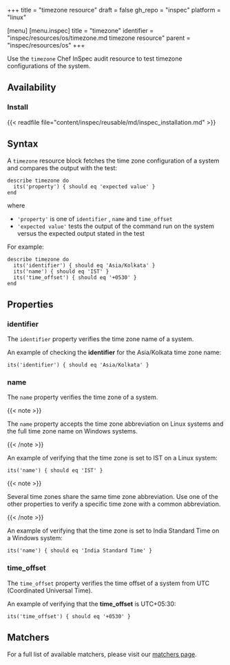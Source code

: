 +++
title = "timezone resource"
draft = false
gh_repo = "inspec"
platform = "linux"

[menu]
  [menu.inspec]
    title = "timezone"
    identifier = "inspec/resources/os/timezone.md timezone resource"
    parent = "inspec/resources/os"
+++

Use the `timezone` Chef InSpec audit resource to test timezone configurations of the system.

## Availability

### Install

{{< readfile file="content/inspec/reusable/md/inspec_installation.md" >}}

## Syntax

A `timezone` resource block fetches the time zone configuration of a system and compares the output with the test:

    describe timezone do
      its('property') { should eq 'expected value' }
    end

where

- `'property'` is one of `identifier` , `name` and `time_offset`
- `'expected value'` tests the output of the command run on the system versus the expected output stated in the test

For example:

    describe timezone do
      its('identifier') { should eq 'Asia/Kolkata' }
      its('name') { should eq 'IST' }
      its('time_offset') { should eq '+0530' }
    end

## Properties

### identifier

The `identifier` property verifies the time zone name of a system.

An example of checking the **identifier** for the Asia/Kolkata time zone name:

    its('identifier') { should eq 'Asia/Kolkata' }

### name

The `name` property verifies the time zone of a system.

{{< note >}}

The `name` property accepts the time zone abbreviation on Linux systems and the full time zone name on Windows systems.

{{< /note >}}

An example of verifying that the time zone is set to IST on a Linux system:

    its('name') { should eq 'IST' }


{{< note >}}

Several time zones share the same time zone abbreviation. Use one of the other properties to verify a specific time zone with a common abbreviation.

{{< /note >}}

An example of verifying that the time zone is set to India Standard Time on a Windows system:

    its('name') { should eq 'India Standard Time' }

### time_offset

The `time_offset` property verifies the time offset of a system from UTC (Coordinated Universal Time).

An example of verifying that the **time_offset** is UTC+05:30:

    its('time_offset') { should eq '+0530' }

## Matchers

For a full list of available matchers, please visit our [matchers page](/inspec/matchers/).
